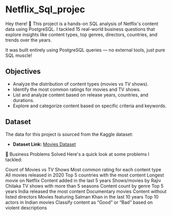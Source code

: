 # Netflix_Sql_projec

Hey there! 👋
This project is a hands-on SQL analysis of Netflix's content data using PostgreSQL. I tackled 15 real-world business questions that explore insights like content types, top genres, directors, countries, and trends over the years.

It was built entirely using PostgreSQL queries — no external tools, just pure SQL muscle!

## Objectives

- Analyze the distribution of content types (movies vs TV shows).
- Identify the most common ratings for movies and TV shows.
- List and analyze content based on release years, countries, and durations.
- Explore and categorize content based on specific criteria and keywords.

## Dataset

The data for this project is sourced from the Kaggle dataset:

- **Dataset Link:** [Movies Dataset](https://www.kaggle.com/datasets/shivamb/netflix-shows?resource=download)

🧠 Business Problems Solved
Here's a quick look at some problems I tackled:

Count of Movies vs TV Shows
Most common rating for each content type
All movies released in 2020
Top 5 countries with the most content
Longest movie on Netflix
Content added in the last 5 years
Shows/movies by Rajiv Chilaka
TV shows with more than 5 seasons
Content count by genre
Top 5 years India released the most content
Documentary movies
Content without listed directors
Movies featuring Salman Khan in the last 10 years
Top 10 actors in Indian movies
Classify content as “Good” or “Bad” based on violent descriptions


